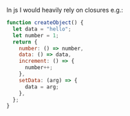 In js I would heavily rely on closures e.g.:

```js
function createObject() {
  let data = "hello";
  let number = 1;
  return {
    number: () => number,
    data: () => data,
    increment: () => {
      number++;
    },
    setData: (arg) => {
      data = arg;
    },
  };
}
```
